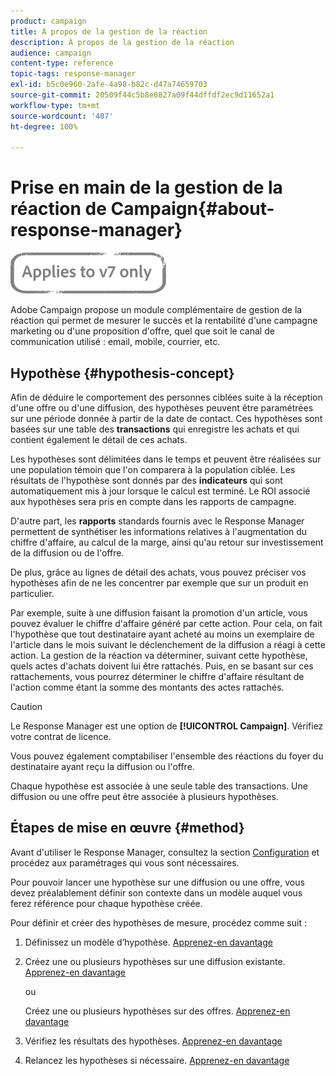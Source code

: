 ```yaml
---
product: campaign
title: À propos de la gestion de la réaction
description: À propos de la gestion de la réaction
audience: campaign
content-type: reference
topic-tags: response-manager
exl-id: b5c0e960-2afe-4a98-b82c-d47a74659703
source-git-commit: 20509f44c5b8e0827a09f44dffdf2ec9d11652a1
workflow-type: tm+mt
source-wordcount: '407'
ht-degree: 100%

---
```


# Prise en main de la gestion de la réaction de Campaign{#about-response-manager}

![](../../assets/v7-only.svg)

Adobe Campaign propose un module complémentaire de gestion de la réaction qui permet de mesurer le succès et la rentabilité d&#39;une campagne marketing ou d&#39;une proposition d&#39;offre, quel que soit le canal de communication utilisé : email, mobile, courrier, etc.

## Hypothèse {#hypothesis-concept}

Afin de déduire le comportement des personnes ciblées suite à la réception d&#39;une offre ou d&#39;une diffusion, des hypothèses peuvent être paramétrées sur une période donnée à partir de la date de contact. Ces hypothèses sont basées sur une table des **transactions** qui enregistre les achats et qui contient également le détail de ces achats.

Les hypothèses sont délimitées dans le temps et peuvent être réalisées sur une population témoin que l&#39;on comparera à la population ciblée. Les résultats de l&#39;hypothèse sont donnés par des **indicateurs** qui sont automatiquement mis à jour lorsque le calcul est terminé. Le ROI associé aux hypothèses sera pris en compte dans les rapports de campagne.

D&#39;autre part, les **rapports** standards fournis avec le Response Manager permettent de synthétiser les informations relatives à l&#39;augmentation du chiffre d&#39;affaire, au calcul de la marge, ainsi qu&#39;au retour sur investissement de la diffusion ou de l&#39;offre.

De plus, grâce au lignes de détail des achats, vous pouvez préciser vos hypothèses afin de ne les concentrer par exemple que sur un produit en particulier.

Par exemple, suite à une diffusion faisant la promotion d&#39;un article, vous pouvez évaluer le chiffre d&#39;affaire généré par cette action. Pour cela, on fait l&#39;hypothèse que tout destinataire ayant acheté au moins un exemplaire de l&#39;article dans le mois suivant le déclenchement de la diffusion a réagi à cette action. La gestion de la réaction va déterminer, suivant cette hypothèse, quels actes d&#39;achats doivent lui être rattachés. Puis, en se basant sur ces rattachements, vous pourrez déterminer le chiffre d&#39;affaire résultant de l&#39;action comme étant la somme des montants des actes rattachés.

>[!CAUTION]
>
>Le Response Manager est une option de **[!UICONTROL Campaign]**. Vérifiez votre contrat de licence.

Vous pouvez également comptabiliser l&#39;ensemble des réactions du foyer du destinataire ayant reçu la diffusion ou l&#39;offre.

Chaque hypothèse est associée à une seule table des transactions. Une diffusion ou une offre peut être associée à plusieurs hypothèses.

## Étapes de mise en œuvre {#method}

Avant d&#39;utiliser le Response Manager, consultez la section [Configuration](configuration.md) et procédez aux paramétrages qui vous sont nécessaires.

Pour pouvoir lancer une hypothèse sur une diffusion ou une offre, vous devez préalablement définir son contexte dans un modèle auquel vous ferez référence pour chaque hypothèse créée.

Pour définir et créer des hypothèses de mesure, procédez comme suit :

1. Définissez un modèle d’hypothèse. [Apprenez-en davantage](hypothesis-templates.md#creating-a-hypothesis-model)   
1. Créez une ou plusieurs hypothèses sur une diffusion existante. [Apprenez-en davantage](creating-hypotheses.md#referencing-a-hypothesis-in-a-campaign-delivery)   

   ou

   Créez une ou plusieurs hypothèses sur des offres. [Apprenez-en davantage](creating-hypotheses.md#creating-a-hypothesis-on-an-offer)   

1. Vérifiez les résultats des hypothèses. [Apprenez-en davantage](hypothesis-tracking.md)   
1. Relancez les hypothèses si nécessaire. [Apprenez-en davantage](creating-hypotheses.md#creating-a-hypothesis-on-the-fly-on-a-delivery)   
